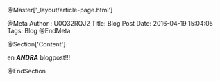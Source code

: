 @Master['_layout/article-page.html']

@Meta Author : U0Q32RQJ2
Title: Blog Post Date: 2016-04-19 15:04:05 Tags: Blog 
@EndMeta

@Section['Content']

en ***ANDRA*** blogpost!!!

@EndSection
